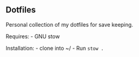## Dotfiles

Personal collection of my dotfiles for save keeping.

Requires:
    - GNU stow

Installation:
    - clone into ~/
    - Run `stow .`
